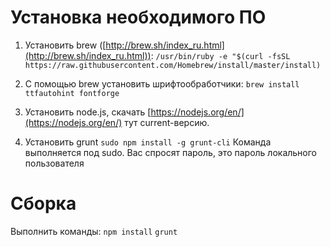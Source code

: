 # Установка необходимого ПО
1. Установить brew ([http://brew.sh/index_ru.html](http://brew.sh/index_ru.html)):
`/usr/bin/ruby -e "$(curl -fsSL https://raw.githubusercontent.com/Homebrew/install/master/install)`

2. С помощью brew установить шрифтообработчики:
`brew install ttfautohint fontforge`

3. Установить node.js, скачать [https://nodejs.org/en/](https://nodejs.org/en/) тут current-версию.

4. Установить grunt
`sudo npm install -g grunt-cli`
Команда выполняется под sudo. Вас спросят пароль, это пароль локального пользователя

# Сборка
Выполнить команды:
`npm install`
`grunt`